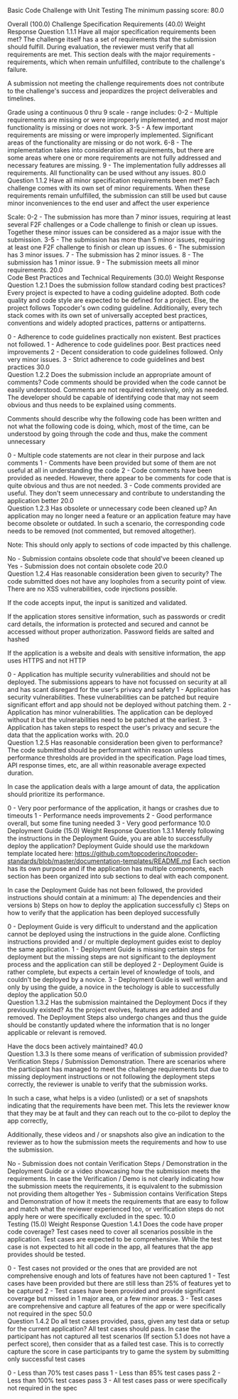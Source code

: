 Basic Code Challenge with Unit Testing
The minimum passing score: 80.0

Overall   (100.0)
Challenge Specification Requirements   (40.0)	Weight	Response
 Question 1.1.1 Have all major specification requirements been met?
The challenge itself has a set of requirements that the submission should fulfill. During evaluation, the reviewer must verify that all requirements are met.
This section deals with the major requirements - requirements, which when remain unfulfilled, contribute to the challenge's failure.

A submission not meeting the challenge requirements does not contribute to the challenge's success and jeopardizes the project deliverables and timelines.

Grade using a continuous 0 thru 9 scale - range includes:
0-2 - Multiple requirements are missing or were improperly implemented, and most major functionality is missing or does not work.
3-5 - A few important requirements are missing or were improperly implemented. Significant areas of the functionality are missing or do not work.
6-8 - The implementation takes into consideration all requirements, but there are some areas where one or more requirements are not fully addressed and necessary features are missing.
9 - The implementation fully addresses all requirements. All functionality can be used without any issues.
80.0	
 Question 1.1.2 Have all minor specification requirements been met?
Each challenge comes with its own set of minor requirements. When these requirements remain unfulfilled, the submission can still be used but cause minor inconveniences to the end user and affect the user experience

Scale:
0-2 - The submission has more than 7 minor issues, requiring at least several F2F challenges or a Code challenge to finish or clean up issues. Together these minor issues can be considered as a major issue with the submission.
3-5 - The submission has more than 5 minor issues, requiring at least one F2F challenge to finish or clean up issues.
6 - The submission has 3 minor issues.
7 - The submission has 2 minor issues.
8 - The submission has 1 minor issue.
9 - The submission meets all minor requirements.
20.0	
Code Best Practices and Technical Requirements   (30.0)	Weight	Response
 Question 1.2.1 Does the submission follow standard coding best practices?
Every project is expected to have a coding guideline adopted. Both code quality and code style are expected to be defined for a project. Else, the project follows Topcoder's own coding guideline.
Additionally, every tech stack comes with its own set of universally accepted best practices, conventions and widely adopted practices, patterns or antipatterns.

0 - Adherence to code guidelines practically non existent. Best practices not followed.
1 - Adherence to code guidelines poor. Best practices need improvements
2 - Decent consideration to code guidelines followed.  Only very minor issues.
3 - Strict adherence to code guidelines and best practices
30.0	
 Question 1.2.2 Does the submission include an appropriate amount of comments?
Code comments should be provided when the code cannot be easily understood.  Comments are not required extensively, only as needed. The developer should be capable of identifying code that may not seem obvious and thus needs to be explained using comments.

Comments should describe why the following code has been written and not what the following code is doing, which, most of the time, can be understood by going through the code and thus, make the comment unnecessary

0 - Multiple code statements are not clear in their purpose and lack comments
1 - Comments have been provided but some of them are not useful at all in understanding the code
2 - Code comments have been provided as needed. However, there appear to be comments for code that is quite obvious and thus are not needed.
3 - Code comments provided are useful. They don't seem unnecessary and contribute to understanding the application better
20.0	
 Question 1.2.3 Has obsolete or unnecessary code been cleaned up?
An application may no longer need a feature or an application feature may have become obsolete or outdated.  In such a scenario, the corresponding code needs to be removed (not commented, but removed altogether). 

Note: This should only apply to sections of code impacted by this challenge.

No - Submission contains obsolete code that should've beeen cleaned up
Yes - Submission does not contain obsolete code
20.0	
 Question 1.2.4 Has reasonable consideration been given to security?
The code submitted does not have any loopholes from a security point of view. There are no XSS vulnerabilities, code injections possible.

If the code accepts input, the input is sanitized and validated.

If the application stores sensitive information, such as passwords or credit card details, the information is protected and secured and cannot be accessed without proper authorization. Password fields are salted and hashed

If the application is a website and deals with sensitive information, the app uses HTTPS and not HTTP

0 - Application has multiple security vulnerabilities and should not be deployed. The submissions appears to have not focussed on security at all and has scant disregard for the user's privacy and safety
1 - Application has security vulnerabilities. These vulnerabilities can be patched but require significant effort and app should not be deployed without patching them.
2 - Application has minor vulnerabilities. The application can be deployed without it but the vulnerabilities need to be patched at the earliest.
3 - Application has taken steps to respect the user's privacy and secure the data that the application works with.
20.0	
 Question 1.2.5 Has reasonable consideration been given to performance?
The code submitted should be performant within reason unless performance thresholds are provided in the specification.  Page load times, API response times, etc, are all within reasonable average expected duration.

In case the application deals with a large amount of data, the application should prioritize its performance.

0 - Very poor performance of the application, it hangs or crashes due to timeouts
1 - Performance needs improvements
2 - Good performance overall, but some fine tuning needed
3 - Very good performance
10.0	
Deployment Guide   (15.0)	Weight	Response
 Question 1.3.1 Merely following the instructions in the Deployment Guide, you are able to successfully deploy the application?
Deployment Guide should use the markdown template located here: https://github.com/topcoderinc/topcoder-standards/blob/master/documentation-templates/README.md
Each section has its own purpose and if the application has multiple components, each section has been organized into sub sections to deal with each component.

In case the Deployment Guide has not been followed, the provided instructions should contain at a minimum:
a) The dependencies and their versions
b) Steps on how to deploy the application successfully
c) Steps on how to verify that the application has been deployed successfully

0 - Deployment Guide is very difficult to understand and the application cannot be deployed using the instructions in the guide alone. Conflicting instructions provided and / or multiple deployment guides exist to deploy the same application.
1 - Deployment Guide is missing certain steps for deployment but the missing steps are not significant to the deployment process and the application can still be deployed
2 - Deployment Guide is rather complete, but expects a certain level of knowledge of tools, and couldn't be deployed by a novice.
3 - Deployment Guide is well written and only by using the guide, a novice in the techology is able to successfully deploy the application
50.0	
 Question 1.3.2 Has the submission maintained the Deployment Docs if they previously existed?
As the project evolves, features are added and removed. The Deployment Steps also undergo changes and thus the guide should be constantly updated where the information that is no longer applicable or relevant is removed.

Have the docs been actively maintained?
40.0	
 Question 1.3.3 Is there some means of verification of submission provided?
Verification Steps / Submission Demonstration. There are scenarios where the participant has managed to meet the challenge requirements but due to missing deployment instructions or not following the deployment steps correctly, the reviewer is unable to verify that the submission works.

In such a case, what helps is a video (unlisted) or a set of snapshots indicating that the requirements have been met. This lets the reviewer know that they may be at fault and they can reach out to the co-pilot to deploy the app correctly,

Additionally, these videos and / or snapshots also give an indication to the reviewer as to how the submission meets the requirements and how to use the submission.

No - Submission does not contain Verification Steps / Demonstration in the Deployment Guide or a video showcasing how the submission meets the requirements.
In case the Verification / Demo is not clearly indicating how the submission meets the requirements, it is equivalent to the submission not providing them altogether
Yes - Submission contains Verification Steps and Demonstration of how it meets the requirements that are easy to follow and match what the reviewer experienced too, or verification steps do not apply here or were specifically excluded in the spec.
10.0	
Testing   (15.0)	Weight	Response
 Question 1.4.1 Does the code have proper code coverage?
Test cases need to cover all scenarios possible in the application. Test cases are expected to be comprehensive.
While the test case is not expected to hit all code in the app, all features that the app provides should be tested.

0 - Test cases not provided or the ones that are provided are not comprehensive enough and lots of features have not been captured
1 - Test cases have been provided but there are still less than 25% of features yet to be captured
2 - Test cases have been provided and provide significant coverage but missed in 1 major area, or a few minor areas.
3 - Test cases are comprehensive and capture all features of the app or were specifically not required in the spec
50.0	
 Question 1.4.2 Do all test cases provided, pass, given any test data or setup for the current application?
All test cases should pass. In case the participant has not captured all test scenarios (If section 5.1 does not have a perfect score), then consider that as a failed test case.
This is to correctly capture the score in case participants try to game the system by submitting only successful test cases

0 - Less than 70% test cases pass
1 - Less than 85% test cases pass
2 - Less than 100% test cases pass
3 - All test cases pass or were specifically not required in the spec
